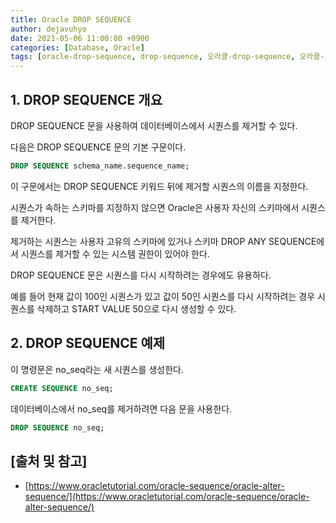 ```yaml
---
title: Oracle DROP SEQUENCE
author: dejavuhyo
date: 2021-05-06 11:00:00 +0900
categories: [Database, Oracle]
tags: [oracle-drop-sequence, drop-sequence, 오라클-drop-sequence, 오라클-시퀀스-삭제]
---
```


## 1. DROP SEQUENCE 개요
DROP SEQUENCE 문을 사용하여 데이터베이스에서 시퀀스를 제거할 수 있다.

다음은 DROP SEQUENCE 문의 기본 구문이다.

```sql
DROP SEQUENCE schema_name.sequence_name;
```

이 구문에서는 DROP SEQUENCE 키워드 뒤에 제거할 시퀀스의 이름을 지정한다.

시퀀스가 속하는 스키마를 지정하지 않으면 Oracle은 사용자 자신의 스키마에서 시퀀스를 제거한다.

제거하는 시퀀스는 사용자 고유의 스키마에 있거나 스키마 DROP ANY SEQUENCE에서 시퀀스를 제거할 수 있는 시스템 권한이 있어야 한다.

DROP SEQUENCE 문은 시퀀스를 다시 시작하려는 경우에도 유용하다.

예를 들어 현재 값이 100인 시퀀스가 있고 값이 50인 시퀀스를 다시 시작하려는 경우 시퀀스를 삭제하고 START VALUE 50으로 다시 생성할 수 있다.

## 2. DROP SEQUENCE 예제
이 명령문은 no_seq라는 새 시퀀스를 생성한다.

```sql
CREATE SEQUENCE no_seq;
```

데이터베이스에서 no_seq를 제거하려면 다음 문을 사용한다.

```sql
DROP SEQUENCE no_seq;
```

## [출처 및 참고]
* [https://www.oracletutorial.com/oracle-sequence/oracle-alter-sequence/](https://www.oracletutorial.com/oracle-sequence/oracle-alter-sequence/)
